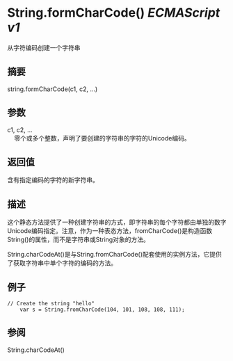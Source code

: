 # String.formCharCode() _ECMAScript v1_

从字符编码创建一个字符串

## 摘要

string.formCharCode(c1, c2, ...)

## 参数

c1, c2, ...  
    零个或多个整数，声明了要创建的字符串的字符的Unicode编码。

## 返回值

含有指定编码的字符的新字符串。

## 描述

这个静态方法提供了一种创建字符串的方式，即字符串的每个字符都由单独的数字Unicode编码指定。注意，作为一种表态方法，fromCharCode()是构造函数String()的属性，而不是字符串或String对象的方法。  
  
  
String.charCodeAt()是与String.fromCharCode()配套使用的实例方法，它提供了获取字符串中单个字符的编码的方法。

## 例子

    // Create the string "hello"
        var s = String.fromCharCode(104, 101, 108, 108, 111);

## 参阅

String.charCodeAt()

